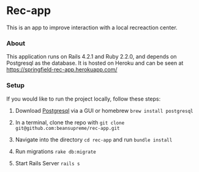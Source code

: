 Rec-app
=========
This is an app to improve interaction with a local recreaction center.

### About
This application runs on Rails 4.2.1 and Ruby 2.2.0, and depends on Postgresql as the database.
It is hosted on Heroku and can be seen at https://springfield-rec-app.herokuapp.com/

### Setup
If you would like to run the project locally, follow these steps:
1. Download [Postgresql](https://www.postgresql.org/) via a GUI or homebrew `brew install postgresql`

1. In a terminal, clone the repo with `git clone git@github.com:beansupreme/rec-app.git`

1. Navigate into the directory `cd rec-app` and run `bundle install`

1. Run migrations `rake db:migrate`

1. Start Rails Server `rails s`
